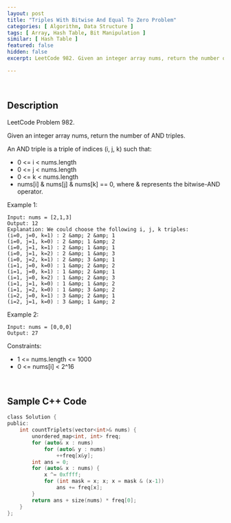 ```yaml
---
layout: post
title: "Triples With Bitwise And Equal To Zero Problem"
categories: [ Algorithm, Data Structure ]
tags: [ Array, Hash Table, Bit Manipulation ]
similar: [ Hash Table ]
featured: false
hidden: false
excerpt: LeetCode 982. Given an integer array nums, return the number of AND triples.

---
```


<br />

## Description

LeetCode Problem 982.

Given an integer array nums, return the number of AND triples.

An AND triple is a triple of indices (i, j, k) such that:
* 0 <= i < nums.length
* 0 <= j < nums.length
* 0 <= k < nums.length
* nums[i] &amp; nums[j] &amp; nums[k] == 0, where &amp; represents the bitwise-AND operator.

Example 1:
```
Input: nums = [2,1,3]
Output: 12
Explanation: We could choose the following i, j, k triples:
(i=0, j=0, k=1) : 2 &amp; 2 &amp; 1
(i=0, j=1, k=0) : 2 &amp; 1 &amp; 2
(i=0, j=1, k=1) : 2 &amp; 1 &amp; 1
(i=0, j=1, k=2) : 2 &amp; 1 &amp; 3
(i=0, j=2, k=1) : 2 &amp; 3 &amp; 1
(i=1, j=0, k=0) : 1 &amp; 2 &amp; 2
(i=1, j=0, k=1) : 1 &amp; 2 &amp; 1
(i=1, j=0, k=2) : 1 &amp; 2 &amp; 3
(i=1, j=1, k=0) : 1 &amp; 1 &amp; 2
(i=1, j=2, k=0) : 1 &amp; 3 &amp; 2
(i=2, j=0, k=1) : 3 &amp; 2 &amp; 1
(i=2, j=1, k=0) : 3 &amp; 1 &amp; 2
```

Example 2:
```
Input: nums = [0,0,0]
Output: 27
```

Constraints:
* 1 <= nums.length <= 1000
* 0 <= nums[i] < 2^16

<br />

## Sample C++ Code


```c
class Solution {
public:
    int countTriplets(vector<int>& nums) {
        unordered_map<int, int> freq; 
        for (auto& x : nums) 
            for (auto& y : nums) 
                ++freq[x&y]; 
        int ans = 0; 
        for (auto& x : nums) {
            x ^= 0xffff; 
            for (int mask = x; x; x = mask & (x-1)) 
                ans += freq[x]; 
        }
        return ans + size(nums) * freq[0]; 
    }
};
```


